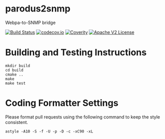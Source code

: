# parodus2snmp

Webpa-to-SNMP bridge

[![Build Status](https://travis-ci.org/Comcast/parodus2snmp.svg?branch=master)](https://travis-ci.org/Comcast/parodus2snmp)
[![codecov.io](http://codecov.io/github/Comcast/parodus2snmp/coverage.svg?branch=master)](http://codecov.io/github/Comcast/parodus2snmp?branch=master)
[![Coverity](https://img.shields.io/coverity/scan/9155.svg)]("https://scan.coverity.com/projects/comcast-parodus2snmp)
[![Apache V2 License](http://img.shields.io/badge/license-Apache%20V2-blue.svg)](https://github.com/Comcast/parodus2snmp/blob/master/LICENSE.txt)

# Building and Testing Instructions

```
mkdir build
cd build
cmake ..
make
make test
```

# Coding Formatter Settings

Please format pull requests using the following command to keep the style consistent.

```
astyle -A10 -S -f -U -p -D -c -xC90 -xL
```
